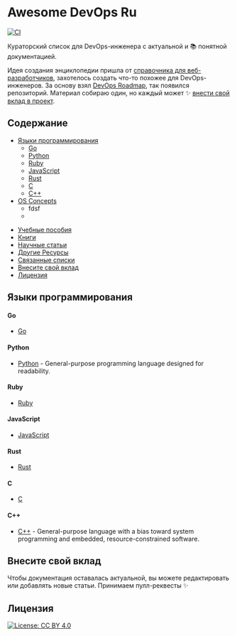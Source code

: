 # Awesome DevOps Ru

[![CI](https://github.com/znhv/awesome-devops/actions/workflows/main.yaml/badge.svg)](https://github.com/znhv/awesome-devops/actions/workflows/main.yaml)

Кураторский список для DevOps-инженера 
с актуальной и 📚 понятной документацией.

Идея создания энциклопедии пришла от [справочника 
для веб-разработчиков](https://github.com/doka-guide), захотелось создать что-то похожее 
для DevOps-инженеров. За основу взял [DevOps Roadmap](https://roadmap.sh/devops), 
так появился репозиторий. Материал собираю один, но 
каждый может ✨ [внести свой вклад в проект](#внесите-свой-вклад).

## Содержание

- [Языки программирования](#языки-программирования)
    - [Go](#go)
    - [Python](#python)
    - [Ruby](#ruby)
    - [JavaScript](#javascript)
    - [Rust](#rust)
    - [C](#c)
    - [C++](#c++)
- [OS Concepts]()
    - fdsf
    - 
* [Учебные пособия](#tutorials)
* [Книги](#books)
* [Научные статьи](#scientific-papers)
* [Другие Ресурсы](#other-resources)
* [Связанные списки](#related-lists)
* [Внесите свой вклад](#внесите-свой-вклад)
* [Лицензия](#лицензия)

## Языки программирования

#### Go
- [Go](https://github.com/avelino/awesome-go#readme)

#### Python
- [Python](https://github.com/vinta/awesome-python#readme) - General-purpose programming language designed for readability.

#### Ruby
- [Ruby](https://github.com/markets/awesome-ruby#readme)

#### JavaScript
- [JavaScript](https://github.com/sorrycc/awesome-javascript#readme)

#### Rust
- [Rust](https://github.com/rust-unofficial/awesome-rust#readme)

#### C
- [C](https://github.com/inputsh/awesome-c#readme)

#### C++
- [C++](https://github.com/fffaraz/awesome-cpp#readme) - General-purpose language with a bias toward system programming and embedded, resource-constrained software.

## Внесите свой вклад
Чтобы документация оставалась актуальной, вы можете 
редактировать или добавлять новые статьи. Принимаем пулл-реквесты ✨

## Лицензия
[![License: CC BY 4.0](https://img.shields.io/badge/License-CC%20BY%204.0-lightgrey.svg)](https://creativecommons.org/licenses/by/4.0/)